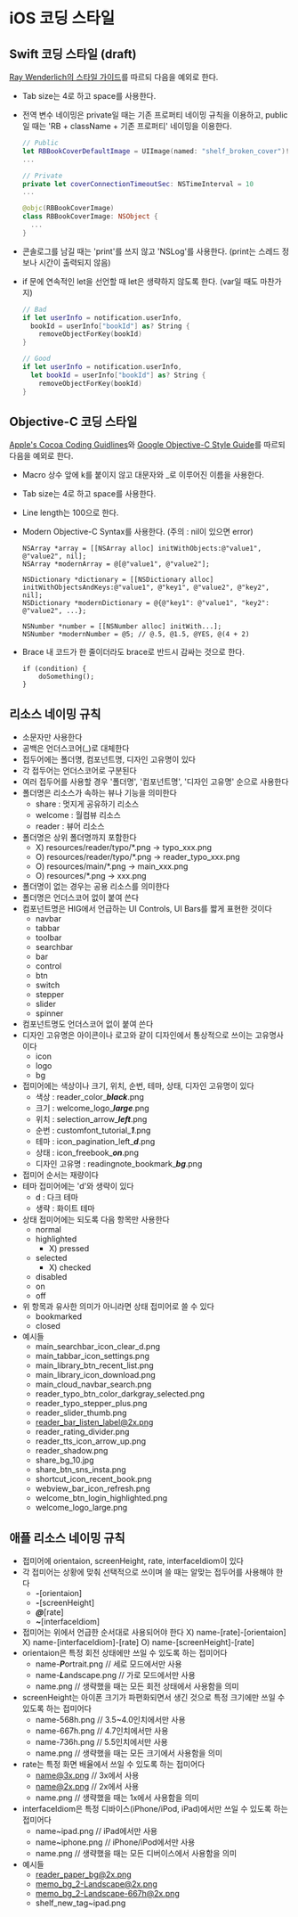 # iOS 코딩 스타일

## Swift 코딩 스타일 (draft)

[Ray Wenderlich의 스타일 가이드](https://github.com/raywenderlich/swift-style-guide)를 따르되 다음을 예외로 한다.

- Tab size는 4로 하고 space를 사용한다.

- 전역 변수 네이밍은 private일 때는 기존 프로퍼티 네이밍 규칙을 이용하고, public일 때는 'RB + className + 기존 프로퍼티' 네이밍을 이용한다.
  ```swift
  // Public
  let RBBookCoverDefaultImage = UIImage(named: "shelf_broken_cover")!
  ...
  
  // Private
  private let coverConnectionTimeoutSec: NSTimeInterval = 10
  ...
  
  @objc(RBBookCoverImage)
  class RBBookCoverImage: NSObject {
    ...
  }
  ```

- 콘솔로그를 남길 때는 'print'를 쓰지 않고 'NSLog'를 사용한다. (print는 스레드 정보나 시간이 출력되지 않음)

- if 문에 연속적인 let을 선언할 때 let은 생략하지 않도록 한다. (var일 때도 마찬가지)
  ```swift
  // Bad 
  if let userInfo = notification.userInfo,
    bookId = userInfo["bookId"] as? String {
      removeObjectForKey(bookId)
  }
  
  // Good
  if let userInfo = notification.userInfo,
    let bookId = userInfo["bookId"] as? String {
      removeObjectForKey(bookId)
  } 
  ```


## Objective-C 코딩 스타일

[Apple's Cocoa Coding Guidlines](https://developer.apple.com/library/content/documentation/Cocoa/Conceptual/CodingGuidelines/CodingGuidelines.html)와 [Google Objective-C Style Guide](https://google.github.io/styleguide/objcguide.xml)를 따르되 다음을 예외로 한다.

- Macro 상수 앞에 k를 붙이지 않고 대문자와 _로 이루어진 이름을 사용한다.

- Tab size는 4로 하고 space를 사용한다.

- Line length는 100으로 한다.

- Modern Objective-C Syntax를 사용한다. (주의 : nil이 있으면 error)
  ```obj-c
  NSArray *array = [[NSArray alloc] initWithObjects:@"value1", @"value2", nil];
  NSArray *modernArray = @[@"value1", @"value2"];
  
  NSDictionary *dictionary = [[NSDictionary alloc] initWithObjectsAndKeys:@"value1", @"key1", @"value2", @"key2", nil];
  NSDictionary *modernDictionary = @{@"key1": @"value1", "key2": @"value2", ...};
  
  NSNumber *number = [[NSNumber alloc] initWith...];
  NSNumber *modernNumber = @5; // @.5, @1.5, @YES, @(4 + 2)
  ```

- Brace 내 코드가 한 줄이더라도 brace로 반드시 감싸는 것으로 한다.
  ```obj-c
  if (condition) {
      doSomething();
  }
  ```


## 리소스 네이밍 규칙

- 소문자만 사용한다
- 공백은 언더스코어(_)로 대체한다
- 접두어에는 폴더명, 컴포넌트명, 디자인 고유명이 있다
- 각 접두어는 언더스코어로 구분된다
- 여러 접두어를 사용할 경우 '폴더명', '컴포넌트명', '디자인 고유명' 순으로 사용한다
- 폴더명은 리소스가 속하는 뷰나 기능을 의미한다
    - share : 멋지게 공유하기 리소스
    - welcome : 월컴뷰 리소스
    - reader : 뷰어 리소스
- 폴더명은 상위 폴더명까지 포함한다
    - X) resources/reader/typo/*.png -> typo_xxx.png
    - O) resources/reader/typo/*.png -> reader_typo_xxx.png
    - O) resources/main/*.png -> main_xxx.png
    - O) resources/*.png -> xxx.png
- 폴더명이 없는 경우는 공용 리소스를 의미한다
- 폴더명은 언더스코어 없이 붙여 쓴다
- 컴포넌트명은 HIG에서 언급하는 UI Controls, UI Bars를 짧게 표현한 것이다
    - navbar
    - tabbar
    - toolbar
    - searchbar
    - bar
    - control
    - btn
    - switch
    - stepper
    - slider
    - spinner
- 컴포넌트명도 언더스코어 없이 붙여 쓴다
- 디자인 고유명은 아이콘이나 로고와 같이 디자인에서 통상적으로 쓰이는 고유명사이다 
    - icon
    - logo
    - bg
- 접미어에는 색상이나 크기, 위치, 순번, 테마, 상태, 디자인 고유명이 있다
    - 색상 : reader_color_***black***.png
    - 크기 : welcome_logo_***large***.png
    - 위치 : selection_arrow_***left***.png
    - 순번 : customfont_tutorial_***1***.png
    - 테마 : icon_pagination_left_***d***.png
    - 상태 : icon_freebook_***on***.png
    - 디자인 고유명 : readingnote_bookmark_***bg***.png
- 접미어 순서는 재량이다
- 테마 접미어에는 'd'와 생략이 있다
    - d : 다크 테마
    - 생략 : 화이트 테마
- 상태 접미어에는 되도록 다음 항목만 사용한다
    - normal
    - highlighted
        - X) pressed
    - selected
        - X) checked
    - disabled
    - on
    - off
- 위 항목과 유사한 의미가 아니라면 상태 접미어로 쓸 수 있다
    - bookmarked
    - closed
- 예시들
	- main_searchbar_icon_clear_d.png
	- main_tabbar_icon_settings.png
	- main_library_btn_recent_list.png
	- main_library_icon_download.png
	- main_cloud_navbar_search.png
	- reader_typo_btn_color_darkgray_selected.png
	- reader_typo_stepper_plus.png
	- reader_slider_thumb.png
	- reader_bar_listen_label@2x.png
	- reader_rating_divider.png
	- reader_tts_icon_arrow_up.png
	- reader_shadow.png
	- share_bg_10.jpg
	- share_btn_sns_insta.png
	- shortcut_icon_recent_book.png
	- webview_bar_icon_refresh.png
	- welcome_btn_login_highlighted.png
	- welcome_logo_large.png


## 애플 리소스 네이밍 규칙

- 접미어에 orientaion, screenHeight, rate, interfaceIdiom이 있다
- 각 접미어는 상황에 맞춰 선택적으로 쓰이며 쓸 때는 알맞는 접두어를 사용해야 한다
    - ***-***[orientaion]
    - ***-***[screenHeight]
    - ***@***[rate]
    - ***~***[interfaceIdiom]
- 접미어는 위에서 언급한 순서대로 사용되어야 한다
    X) name-[rate]-[orientaion]
    X) name-[interfaceIdiom]-[rate]
    O) name-[screenHeight]-[rate]
- orientaion은 특정 회전 상태에만 쓰일 수 있도록 하는 접미어다
    - name-***P***ortrait.png     // 세로 모드에서만 사용
    - name-***L***andscape.png    // 가로 모드에서만 사용
    - name.png              // 생략했을 때는 모든 회전 상태에서 사용함을 의미
- screenHeight는 아이폰 크기가 파편화되면서 생긴 것으로 특정 크기에만 쓰일 수 있도록 하는 접미어다
    - name-568h.png         // 3.5~4.0인치에서만 사용
    - name-667h.png         // 4.7인치에서만 사용
    - name-736h.png         // 5.5인치에서만 사용
    - name.png              // 생략했을 때는 모든 크기에서 사용함을 의미
- rate는 특정 화면 배율에서 쓰일 수 있도록 하는 접미어다
    - name@3x.png           // 3x에서 사용
    - name@2x.png           // 2x에서 사용
    - name.png              // 생략했을 때는 1x에서 사용함을 의미
- interfaceIdiom은 특정 디바이스(iPhone/iPod, iPad)에서만 쓰일 수 있도록 하는 접미어다
    - name~ipad.png         // iPad에서만 사용
    - name~iphone.png       // iPhone/iPod에서만 사용
    - name.png              // 생략했을 때는 모든 디버이스에서 사용함을 의미
- 예시들
	- reader_paper_bg@2x.png
	- memo_bg_2-Landscape@2x.png
	- memo_bg_2-Landscape-667h@2x.png
	- shelf_new_tag~ipad.png

